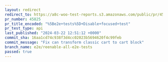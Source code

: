 ```yaml
---
layout: redirect
redirect_to: https://a8c-woo-test-reports.s3.amazonaws.com/public/pr/45825/api/index.html
pr_number: 45825
pr_title_encoded: "%5Be2e+tests%5D+Disable+focused+test"
pr_test_type: api
last_published: "2024-03-22 12:51:12 +0000"
commit_sha: 16aa1cd74c938f3d4cc02023b5694620f4c99feb
commit_message: "Fix can transform classic cart to cart block"
branch_name: e2e/reenable-all-e2e-tests
passed: true
---
```

